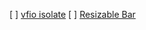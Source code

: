 [ ] [vfio isolate](https://github.com/spheenik/vfio-isolate)
[ ] [Resizable Bar](https://forums.unraid.net/topic/133192-vm-gpu-passthrough-resizable-bar-support-in-61-kernel/)
